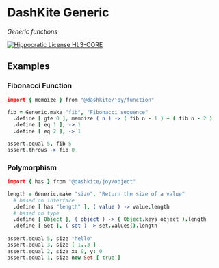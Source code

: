 # DashKite Generic

*Generic functions*

[![Hippocratic License HL3-CORE](https://img.shields.io/static/v1?label=Hippocratic%20License&message=HL3-CORE&labelColor=5e2751&color=bc8c3d)](https://firstdonoharm.dev/version/3/0/core.html)

## Examples

### Fibonacci Function

```coffeescript
import { memoize } from "@dashkite/joy/function"

fib = Generic.make "fib", "Fibonacci sequence"
  .define [ gte 0 ], memoize ( n ) -> ( fib n - 1 ) + ( fib n - 2 )
  .define [ eq 1 ], -> 1
  .define [ eq 2 ], -> 1

assert.equal 5, fib 5
assert.throws -> fib 0
```

### Polymorphism

```coffeescript
import { has } from "@dashkite/joy/object"

length = Generic.make "size", "Return the size of a value"
  # based on interface
  .define [ has "length" ], ( value ) -> value.length
  # based on type
  .define [ Object ], ( object ) -> ( Object.keys object ).length
  .define [ Set ], ( set ) -> set.values().length
  
assert.equal 5, size "hello"
assert.equal 3, size [ 1..3 ]
assert.equal 2, size x: 0, y: 0
assert.equal 1, size new Set [ true ]
```

